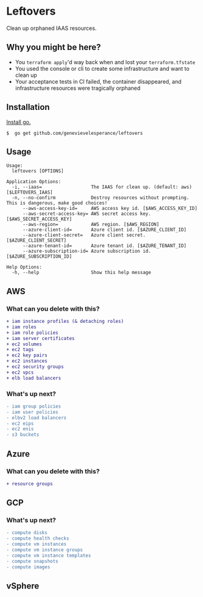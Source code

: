 # Leftovers

Clean up orphaned IAAS resources.

## Why you might be here?
- You `terraform apply`'d way back when and lost your `terraform.tfstate`
- You used the console or cli to create some infrastructure and want to clean up
- Your acceptance tests in CI failed, the container disappeared, and
infrastructure resources were tragically orphaned

## Installation

[Install go.](https://golang.org/doc/install)

```
$  go get github.com/genevievelesperance/leftovers
```

## Usage

```
Usage:
  leftovers [OPTIONS]

Application Options:
  -i, --iaas=                  The IAAS for clean up. (default: aws) [$LEFTOVERS_IAAS]
  -n, --no-confirm             Destroy resources without prompting. This is dangerous, make good choices!
      --aws-access-key-id=     AWS access key id. [$AWS_ACCESS_KEY_ID]
      --aws-secret-access-key= AWS secret access key. [$AWS_SECRET_ACCESS_KEY]
      --aws-region=            AWS region. [$AWS_REGION]
      --azure-client-id=       Azure client id. [$AZURE_CLIENT_ID]
      --azure-client-secret=   Azure client secret. [$AZURE_CLIENT_SECRET]
      --azure-tenant-id=       Azure tenant id. [$AZURE_TENANT_ID]
      --azure-subscription-id= Azure subscription id. [$AZURE_SUBSCRIPTION_ID]

Help Options:
  -h, --help                   Show this help message
```

## AWS
### What can you delete with this?

```diff
+ iam instance profiles (& detaching roles)
+ iam roles
+ iam role policies
+ iam server certificates
+ ec2 volumes
+ ec2 tags
+ ec2 key pairs
+ ec2 instances
+ ec2 security groups
+ ec2 vpcs
+ elb load balancers
```

### What's up next?

```diff
- iam group policies
- iam user policies
- elbv2 load balancers
- ec2 eips
- ec2 enis
- s3 buckets
```

## Azure
### What can you delete with this?

```diff
+ resource groups
```

## GCP
### What's up next?

```diff
- compute disks
- compute health checks
- compute vm instances
- compute vm instance groups
- compute vm instance templates
- compute snapshots
- compute images
```

## vSphere
